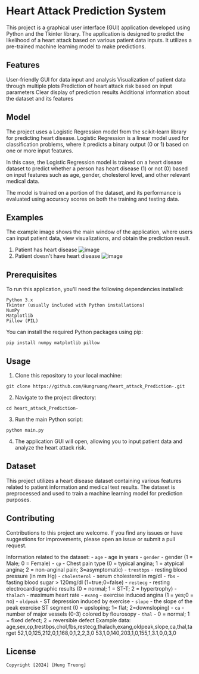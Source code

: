 # Heart Attack Prediction System
  This project is a graphical user interface (GUI) application developed using Python and the Tkinter library. The application is designed to predict the likelihood of a heart attack based on various patient data inputs. It utilizes a pre-trained machine learning model to make predictions.

## Features
  User-friendly GUI for data input and analysis
  Visualization of patient data through multiple plots
  Prediction of heart attack risk based on input parameters
  Clear display of prediction results
  Additional information about the dataset and its features
## Model
  The project uses a Logistic Regression model from the scikit-learn library for predicting heart disease. Logistic Regression is a linear model used for classification problems, where it predicts a binary output (0 or 1) based on one or more input features.

  In this case, the Logistic Regression model is trained on a heart disease dataset to predict whether a person has heart disease (1) or not (0) based on input features such as age, gender, cholesterol level, and other relevant medical data.

  The model is trained on a portion of the dataset, and its performance is evaluated using accuracy scores on both the training and testing data.
## Examples
  The example image shows the main window of the application, where users can input patient data, view visualizations, and obtain the prediction result.
  1. Patient has heart disease
     ![image](https://github.com/Hungruong/heart_attack_Prediction-/assets/112179739/3860f234-d0a5-407d-a2b5-2ead1def1016)
  2. Patient doesn't have heart disease
     ![image](https://github.com/Hungruong/heart_attack_Prediction-/assets/112179739/b1a48392-11f9-40a6-a8a2-59ccec40bc02)


## Prerequisites
  To run this application, you'll need the following dependencies installed:
  
    Python 3.x
    Tkinter (usually included with Python installations)
    NumPy
    Matplotlib
    Pillow (PIL)
    
  You can install the required Python packages using pip:
    
    pip install numpy matplotlib pillow

## Usage
  1. Clone this repository to your local machine:
    
    git clone https://github.com/Hungruong/heart_attack_Prediction-.git
  2. Navigate to the project directory:
    
    cd heart_attack_Prediction-
  3. Run the main Python script:

    python main.py
  4. The application GUI will open, allowing you to input patient data and analyze the heart attack risk.
     
## Dataset
  This project utilizes a heart disease dataset containing various features related to patient information and medical test results. The dataset is preprocessed and used to train a machine learning model for prediction purposes.

## Contributing
  Contributions to this project are welcome. If you find any issues or have suggestions for improvements, please open an issue or submit a pull request.
  
  Information related to the dataset:
    - `age` - age in years
    - `gender` - gender (1 = Male; 0 = Female)
    - `cp` - Chest pain type (0 = typical angina; 1 = atypical angina; 2 = non-anginal pain; 3=asymptomatic)
    - `trestbps` - resting blood pressure (in mm Hg)
    - `cholesterol` - serum cholesterol in mg/dl
    - `fbs` - fasting blood sugar > 120mg/dl (1=true;0=false)
    - `restecg` - resting electrocardiographic results (0 = normal; 1 = ST-T; 2 = hypertrophy)
    - `thalach` - maximum heart rate
    - `exang` - exercise induced angina (1 = yes;0 = no)
    - `oldpeak` - ST depression induced by exercise
    - `slope` - the slope of the peak exercise ST segment (0 = upsloping; 1= flat; 2=downsloping)
    - `ca` - number of major vessels (0-3) colored by flourosopy
    - `thal` - 0 = normal; 1 = fixed defect; 2 = reversible defect
  Example data:
    age,sex,cp,trestbps,chol,fbs,restecg,thalach,exang,oldpeak,slope,ca,thal,target
    52,1,0,125,212,0,1,168,0,1,2,2,3,0
    53,1,0,140,203,1,0,155,1,3.1,0,0,3,0

## License
    Copyright [2024] [Hung Truong]
